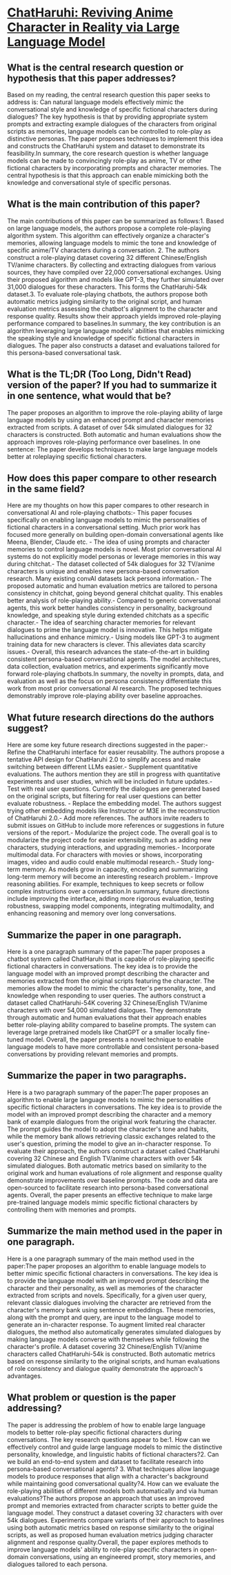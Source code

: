 # [ChatHaruhi: Reviving Anime Character in Reality via Large Language Model](https://arxiv.org/abs/2308.09597)

## What is the central research question or hypothesis that this paper addresses?

 Based on my reading, the central research question this paper seeks to address is: Can natural language models effectively mimic the conversational style and knowledge of specific fictional characters during dialogues? The key hypothesis is that by providing appropriate system prompts and extracting example dialogues of the characters from original scripts as memories, language models can be controlled to role-play as distinctive personas. The paper proposes techniques to implement this idea and constructs the ChatHaruhi system and dataset to demonstrate its feasibility.In summary, the core research question is whether language models can be made to convincingly role-play as anime, TV or other fictional characters by incorporating prompts and character memories. The central hypothesis is that this approach can enable mimicking both the knowledge and conversational style of specific personas.


## What is the main contribution of this paper?

 The main contributions of this paper can be summarized as follows:1. Based on large language models, the authors propose a complete role-playing algorithm system. This algorithm can effectively organize a character's memories, allowing language models to mimic the tone and knowledge of specific anime/TV characters during a conversation. 2. The authors construct a role-playing dataset covering 32 different Chinese/English TV/anime characters. By collecting and extracting dialogues from various sources, they have compiled over 22,000 conversational exchanges. Using their proposed algorithm and models like GPT-3, they further simulated over 31,000 dialogues for these characters. This forms the ChatHaruhi-54k dataset.3. To evaluate role-playing chatbots, the authors propose both automatic metrics judging similarity to the original script, and human evaluation metrics assessing the chatbot's alignment to the character and response quality. Results show their approach yields improved role-playing performance compared to baselines.In summary, the key contribution is an algorithm leveraging large language models' abilities that enables mimicking the speaking style and knowledge of specific fictional characters in dialogues. The paper also constructs a dataset and evaluations tailored for this persona-based conversational task.


## What is the TL;DR (Too Long, Didn't Read) version of the paper? If you had to summarize it in one sentence, what would that be?

 The paper proposes an algorithm to improve the role-playing ability of large language models by using an enhanced prompt and character memories extracted from scripts. A dataset of over 54k simulated dialogues for 32 characters is constructed. Both automatic and human evaluations show the approach improves role-playing performance over baselines. In one sentence: The paper develops techniques to make large language models better at roleplaying specific fictional characters.


## How does this paper compare to other research in the same field?

 Here are my thoughts on how this paper compares to other research in conversational AI and role-playing chatbots:- This paper focuses specifically on enabling language models to mimic the personalities of fictional characters in a conversational setting. Much prior work has focused more generally on building open-domain conversational agents like Meena, Blender, Claude etc. - The idea of using prompts and character memories to control language models is novel. Most prior conversational AI systems do not explicitly model personas or leverage memories in this way during chitchat.- The dataset collected of 54k dialogues for 32 TV/anime characters is unique and enables new persona-based conversation research. Many existing convAI datasets lack persona information.- The proposed automatic and human evaluation metrics are tailored to persona consistency in chitchat, going beyond general chitchat quality. This enables better analysis of role-playing ability.- Compared to generic conversational agents, this work better handles consistency in personality, background knowledge, and speaking style during extended chitchats as a specific character.- The idea of searching character memories for relevant dialogues to prime the language model is innovative. This helps mitigate hallucinations and enhance mimicry.- Using models like GPT-3 to augment training data for new characters is clever. This alleviates data scarcity issues.- Overall, this research advances the state-of-the-art in building consistent persona-based conversational agents. The model architectures, data collection, evaluation metrics, and experiments significantly move forward role-playing chatbots.In summary, the novelty in prompts, data, and evaluation as well as the focus on persona consistency differentiate this work from most prior conversational AI research. The proposed techniques demonstrably improve role-playing ability over baseline approaches.


## What future research directions do the authors suggest?

 Here are some key future research directions suggested in the paper:- Refine the ChatHaruhi interface for easier reusability. The authors propose a tentative API design for ChatHaruhi 2.0 to simplify access and make switching between different LLMs easier.- Supplement quantitative evaluations. The authors mention they are still in progress with quantitative experiments and user studies, which will be included in future updates.- Test with real user questions. Currently the dialogues are generated based on the original scripts, but filtering for real user questions can better evaluate robustness. - Replace the embedding model. The authors suggest trying other embedding models like Instructor or M3E in the reconstruction of ChatHaruhi 2.0.- Add more references. The authors invite readers to submit issues on GitHub to include more references or suggestions in future versions of the report.- Modularize the project code. The overall goal is to modularize the project code for easier extensibility, such as adding new characters, studying interactions, and upgrading memories.- Incorporate multimodal data. For characters with movies or shows, incorporating images, video and audio could enable multimodal research.- Study long-term memory. As models grow in capacity, encoding and summarizing long-term memory will become an interesting research problem.- Improve reasoning abilities. For example, techniques to keep secrets or follow complex instructions over a conversation.In summary, future directions include improving the interface, adding more rigorous evaluation, testing robustness, swapping model components, integrating multimodality, and enhancing reasoning and memory over long conversations.


## Summarize the paper in one paragraph.

 Here is a one paragraph summary of the paper:The paper proposes a chatbot system called ChatHaruhi that is capable of role-playing specific fictional characters in conversations. The key idea is to provide the language model with an improved prompt describing the character and memories extracted from the original scripts featuring the character. The memories allow the model to mimic the character's personality, tone, and knowledge when responding to user queries. The authors construct a dataset called ChatHaruhi-54K covering 32 Chinese/English TV/anime characters with over 54,000 simulated dialogues. They demonstrate through automatic and human evaluations that their approach enables better role-playing ability compared to baseline prompts. The system can leverage large pretrained models like ChatGPT or a smaller locally fine-tuned model. Overall, the paper presents a novel technique to enable language models to have more controllable and consistent persona-based conversations by providing relevant memories and prompts.


## Summarize the paper in two paragraphs.

 Here is a two paragraph summary of the paper:The paper proposes an algorithm to enable large language models to mimic the personalities of specific fictional characters in conversations. The key idea is to provide the model with an improved prompt describing the character and a memory bank of example dialogues from the original work featuring the character. The prompt guides the model to adopt the character's tone and habits, while the memory bank allows retrieving classic exchanges related to the user's question, priming the model to give an in-character response. To evaluate their approach, the authors construct a dataset called ChatHaruhi covering 32 Chinese and English TV/anime characters with over 54k simulated dialogues. Both automatic metrics based on similarity to the original work and human evaluations of role alignment and response quality demonstrate improvements over baseline prompts. The code and data are open-sourced to facilitate research into persona-based conversational agents. Overall, the paper presents an effective technique to make large pre-trained language models mimic specific fictional characters by controlling them with memories and prompts.


## Summarize the main method used in the paper in one paragraph.

 Here is a one paragraph summary of the main method used in the paper:The paper proposes an algorithm to enable language models to better mimic specific fictional characters in conversations. The key idea is to provide the language model with an improved prompt describing the character and their personality, as well as memories of the character extracted from scripts and novels. Specifically, for a given user query, relevant classic dialogues involving the character are retrieved from the character's memory bank using sentence embeddings. These memories, along with the prompt and query, are input to the language model to generate an in-character response. To augment limited real character dialogues, the method also automatically generates simulated dialogues by making language models converse with themselves while following the character's profile. A dataset covering 32 Chinese/English TV/anime characters called ChatHaruhi-54k is constructed. Both automatic metrics based on response similarity to the original scripts, and human evaluations of role consistency and dialogue quality demonstrate the approach's advantages.


## What problem or question is the paper addressing?

 The paper is addressing the problem of how to enable large language models to better role-play specific fictional characters during conversations. The key research questions appear to be:1. How can we effectively control and guide large language models to mimic the distinctive personality, knowledge, and linguistic habits of fictional characters?2. Can we build an end-to-end system and dataset to facilitate research into persona-based conversational agents? 3. What techniques allow language models to produce responses that align with a character's background while maintaining good conversational quality?4. How can we evaluate the role-playing abilities of different models both automatically and via human evaluations?The authors propose an approach that uses an improved prompt and memories extracted from character scripts to better guide the language model. They construct a dataset covering 32 characters with over 54k dialogues. Experiments compare variants of their approach to baselines using both automatic metrics based on response similarity to the original scripts, as well as proposed human evaluation metrics judging character alignment and response quality.Overall, the paper explores methods to improve language models' ability to role-play specific characters in open-domain conversations, using an engineered prompt, story memories, and dialogues tailored to each persona.
